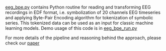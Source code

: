 [eeg_bpe.py](https://github.com/catvasily/eegfhabrainage/blob/feature/nikolay/eeg_bpe/eeg_bpe.py) contains Python routine for reading and transforming EEG recordings in EDF format, i.e. symbolization of 20 channels EEG timeseries and applying Byte-Pair Encoding algorithm for tokenization of symbolic series.
This tokenized data can be used as an input for classic machine learning models. Demo usage of this code is in [eeg_bpe_run.py](https://github.com/catvasily/eegfhabrainage/blob/feature/nikolay/eeg_bpe/eeg_bpe_run.py)

For more details of the pipeline and reasoning behind the approach, please check our [paper](https://github.com/catvasily/eegfhabrainage/blob/feature/nikolay/eeg_bpe/Byte-Pair%20encoding%20for%20EEG_Klymenko.pdf)

